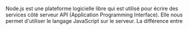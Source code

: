 Node.js est une plateforme logicielle libre qui est utilisé pour écrire des services côté serveur API (Application Programming Interface).
Elle nous permet d'utiliser le langage JavaScript sur le serveur.
La différence entre  